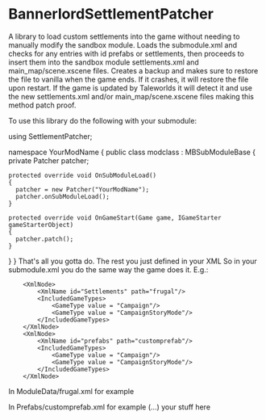 # BannerlordSettlementPatcher
A library to load custom settlements into the game without needing to manually modify the sandbox module. Loads the submodule.xml and checks for any entries with id prefabs or settlements, then proceeds to insert them into the sandbox module settlements.xml and main_map/scene.xscene files. Creates a backup and makes sure to restore the file to vanilla when the game ends. If it crashes, it will restore the file upon restart. If the game is updated by Taleworlds it will detect it and use the new settlements.xml and/or main_map/scene.xscene files making this method patch proof.


To use this library do the following with your submodule:

using SettlementPatcher;

namespace YourModName
{
  public class modclass : MBSubModuleBase
  {
    private Patcher patcher;

    protected override void OnSubModuleLoad()
    {
      patcher = new Patcher("YourModName");
      patcher.onSubModuleLoad();
    }

    protected override void OnGameStart(Game game, IGameStarter gameStarterObject)
    {
      patcher.patch();
    }
  }
}
That's all you gotta do. The rest you just defined in your XML
So in your submodule.xml you do the same way the game does it. E.g.:

        <XmlNode>                
            <XmlName id="Settlements" path="frugal"/>
            <IncludedGameTypes>
                <GameType value = "Campaign"/>
                <GameType value = "CampaignStoryMode"/>
            </IncludedGameTypes>
        </XmlNode>
        <XmlNode>                
            <XmlName id="prefabs" path="customprefab"/>
            <IncludedGameTypes>
                <GameType value = "Campaign"/>
                <GameType value = "CampaignStoryMode"/>
            </IncludedGameTypes>
        </XmlNode>    
In ModuleData/frugal.xml for example

<?xml version="1.0" encoding="utf-8"?>
<Settlements>
 <!-- Name of a local clan hero-->
  <Settlement id="town_M1" name="{=!}Frugal" owner="Faction.clan_opificum_1" posX="392.018" posY="410.64" culture="Culture.empire" prosperity="7150" gate_posX="390.1465" gate_posY="411.1724">
    <Components>
      <Town id="town_comp_M1" is_castle="false" level="1" background_crop_position="0.0" background_mesh="menu_empire_seaside_1" wait_mesh="wait_empire_town" gate_rotation="0.408" />
    </Components>
    <Locations complex_template="LocationComplexTemplate.town_complex">
      <Location id="center" scene_name="empire_town_h" scene_name_1="empire_town_h" scene_name_2="empire_town_h" scene_name_3="empire_town_h" />
      <Location id="arena" scene_name="arena_empire_a" />
      <Location id="tavern" scene_name="empire_house_c_tavern_a" />
      <Location id="lordshall" scene_name_1="empire_castle_keep_a_l1_interior" scene_name_2="empire_castle_keep_a_l2_interior" scene_name_3="empire_castle_keep_a_l3_interior" />
      <Location id="prison" scene_name="empire_dungeon_a" />
      <Location id="house_1" scene_name="empire_house_d_interior_house" />
      <Location id="house_2" scene_name="empire_house_d_interior_house" />
      <Location id="house_3" scene_name="empire_house_d_interior_house" />
    </Locations>
    <CommonAreas>
      <Area type="Backstreet" name="{=a0MVffcN}Backstreet" />
      <Area type="Clearing" name="{=LWHIVshb}Clearing" />
      <Area type="Waterfront" name="{=Rr1cy5Sk}Waterfront" />
    </CommonAreas>
  </Settlement>
</Settlements>
In Prefabs/customprefab.xml for example
<prefabs>
  <game_entity name="town_M1" old_prefab_name="">
  (...) your stuff here
  </game_entity>
</prefabs>
